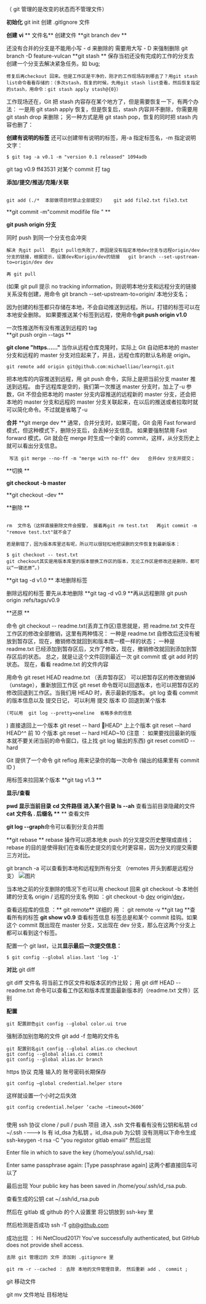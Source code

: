 （ git 管理的是改变的状态而不管理文件）

**初始化**
git init
创建 .gitIgnore 文件

**创建**
**vi** ** 文件名** 创建文件
**git branch dev **

还没有合并的分支是不能用小写 - d 来删除的 需要用大写 - D 来强制删除
git branch -D feature-vulcan
**git stash ** 保存当初还没有完成的工作的分支去 创建一个分支去解决紧急任务。如 bug;

```
修复后再checkout 回来。但是工作区是干净的，刚才的工作现场存到哪去了？用git stash list命令看看存储的：（多次stash，恢复的时候，先用git stash list查看，然后恢复指定的stash，用命令：git stash apply stash@{0}）
```

工作现场还在，Git 把 stash 内容存在某个地方了，但是需要恢复一下，有两个办法：
一是用 git stash apply 恢复，但是恢复后，stash 内容并不删除，你需要用 git stash drop 来删除；
另一种方式是用 git stash pop，恢复的同时把 stash 内容也删了：

**创建有说明的标签**
还可以创建带有说明的标签，用-a 指定标签名，-m 指定说明文字：

```
$ git tag -a v0.1 -m "version 0.1 released" 1094adb
```

git tag v0.9 ff43531 对某个 commit 打 tag

**添加/提交/推送/克隆/关联**

```

git add (./*  本部做项目时禁止全部提交)    git add file2.txt file3.txt
```

**git commit -m"commit modifile file " **

**git push origin 分支**

同时 push 到同一个分支也会冲突

```
解决 先git pull  若git pull也失败了，原因是没有指定本地dev分支与远程origin/dev分支的链接，根据提示，设置dev和origin/dev的链接   git branch --set-upstream-to=origin/dev dev

再 git pull
```

(如果 git pull 提示 no tracking information，则说明本地分支和远程分支的链接关系没有创建，用命令 git branch --set-upstream-to=origin/<branch-name> 本地分支名；

因为创建的标签都只存储在本地，不会自动推送到远程。所以，打错的标签可以在本地安全删除。
如果要推送某个标签到远程，使用命令**git push origin v1.0**

一次性推送所有没有推送到远程的 tag  
**git push orgin --tags **

**git clone "https......"**
当你从远程仓库克隆时，实际上 Git 自动把本地的 master 分支和远程的 master 分支对应起来了，并且，远程仓库的默认名称是 origin。

```
git remote add origin git@github.com:michaelliao/learngit.git
```

把本地库的内容推送到远程，用 git push 命令，实际上是把当前分支 master 推送到远程。
由于远程库是空的，我们第一次推送 master 分支时，加上了-u 参数，Git 不但会把本地的 master 分支内容推送的远程新的 master 分支，还会把本地的 master 分支和远程的 master 分支关联起来，在以后的推送或者拉取时就可以简化命令。不过就是省略了-u

**合并**
**git merge dev **
通常，合并分支时，如果可能，Git 会用 Fast forward 模式，但这种模式下，删除分支后，会丢掉分支信息。
如果要强制禁用 Fast forward 模式，Git 就会在 merge 时生成一个新的 commit，这样，从分支历史上就可以看出分支信息。

```
 写法 git merge --no-ff -m "merge with no-ff" dev   合并dev 分支并提交；
```

**切换 **

**git checkout -b master**

**git checkout -dev **

**删除 **

```

rm  文件名（这样直接删除文件会报警， 接着再git rm test.txt   再git commit -m "remove test.txt"就不会了

若是删错了，因为版本库里还有呢，所以可以很轻松地把误删的文件恢复到最新版本：

$ git checkout -- test.txt
git checkout其实是用版本库里的版本替换工作区的版本，无论工作区是修改还是删除，都可以“一键还原”。)

```

**git tag -d v1.0 ** 本地删除标签

删除远程的标签
要先从本地删除 **git tag -d v0.9 **再从远程删除 git push origin :refs/tags/v0.9

**还原 **

命令 git checkout -- readme.txt(丢弃工作区)意思就是，把 readme.txt 文件在工作区的修改全部撤销，这里有两种情况：
一种是 readme.txt 自修改后还没有被放到暂存区，现在，撤销修改就回到和版本库一模一样的状态；
一种是 readme.txt 已经添加到暂存区后，又作了修改，现在，撤销修改就回到添加到暂存区后的状态。
总之，就是让这个文件回到最近一次 git commit 或 git add 时的状态。
现在，看看 readme.txt 的文件内容

用命令 git reset HEAD readme.txt （丢弃暂存区） 可以把暂存区的修改撤销掉（unstage），重新放回工作区
git reset 命令既可以回退版本，也可以把暂存区的修改回退到工作区。当我们用 HEAD 时，表示最新的版本。
git log 查看 commit 的版本信息以及 提交日记， 可以利用 提交 版本 ID 回退到某个版本

```
(可以用  git log --pretty=oneline  省略多余的信息
```

)
直接退回上一个版本 git reset -- hard HEAD^ 上上个版本 git reset --hard HEAD^^
前 10 个版本 git reset -- hard HEAD~10
(注意 ： 如果要找回最新的版本就不要关闭当前的命令窗口，往上找 git log 输出的东西)
git reset comitID --hard

Git 提供了一个命令 git reflog 用来记录你的每一次命令 (输出的结果里有 commit ID )

用标签来拉回某个版本
**git tag v1.3 **

**显示/查看**

**pwd 显示当前目录**
**cd 文件路径 进入某个目录**
**ls --ah** 查看当前目录隐藏的文件
**cat 文件名 . 后缀名 \*\*** \*\* 查看文件

**git log --graph**命令可以看到分支合并图

**git rebase **
rebase 操作可以把本地未 push 的分叉提交历史整理成直线；
rebase 的目的是使得我们在查看历史提交的变化时更容易，因为分叉的提交需要三方对比。

git branch -a 可以查看到本地和远程到所有分支 （remotes 开头到都是远程分支）
![图片](https://images-cdn.shimo.im/4uRxAqAVLX8NwxZ7/QQ20180926_161429_2x.png!thumbnail)

当本地之前的分支删除的情况下也可以用 checkout 回来 git checkout -b 本地创建的分支名 origin / 远程的分支名
例如 ：git checkout -b [dev](https://www.baidu.com/s?wd=dev&tn=44039180_cpr&fenlei=mv6quAkxTZn0IZRqIHckPjm4nH00T1YLmWm1nW9hn1I-m1R3nWDd0ZwV5Hcvrjm3rH6sPfKWUMw85HfYnjn4nH6sgvPsT6KdThsqpZwYTjCEQLGCpyw9Uz4Bmy-bIi4WUvYETgN-TLwGUv3EnWmYnjTkPHfkn1n4nHckPWfd) origin/[dev](https://www.baidu.com/s?wd=dev&tn=44039180_cpr&fenlei=mv6quAkxTZn0IZRqIHckPjm4nH00T1YLmWm1nW9hn1I-m1R3nWDd0ZwV5Hcvrjm3rH6sPfKWUMw85HfYnjn4nH6sgvPsT6KdThsqpZwYTjCEQLGCpyw9Uz4Bmy-bIi4WUvYETgN-TLwGUv3EnWmYnjTkPHfkn1n4nHckPWfd)，

查看远程库的信息 ：** git remote** 详细的 用 ： git remote -v
**git tag **查看所有的标签
**git show v0.9** 查看标签信息
标签总是和某个 commit 挂钩。如果这个 commit 既出现在 master 分支，又出现在 dev 分支，那么在这两个分支上都可以看到这个标签。

配置一个 git last，让其**显示最后一次提交信息：**

```
$ git config --global alias.last 'log -1'
```

**对比**
git diff

git diff 文件名 将当前工作区文件和版本区的作比较；
用 git diff HEAD -- readme.txt 命令可以查看工作区和版本库里面最新版本的（readme.txt 文件）区别

**配置**

```
git 配置颜色git config --global color.ui true
```

强制添加别忽略的文件
git add -f 忽略的文件名

```
git 配置别名git config --global alias.co checkout
git config --global alias.ci commit
git config --global alias.br branch

```

https 协议 克隆 输入的 账号密码长期保存

```
git config –global credential.helper store
```

这样就设置一个小时之后失效

```
git config credential.helper ‘cache –timeout=3600’


```

使用 ssh 协议 clone / pull / push 项目
进入 .ssh 文件看看有没有公钥和私钥
cd ~/.ssh ----> ls
有 id_dsa 为私钥 。id_dsa.pub 为公钥
没有测用以下命令生成
ssh-keygen -t rsa -C "you registor gitlab emaiil"
然后出现

Enter file in which to save the key (/home/you/.ssh/id_rsa):

Enter same passphrase again: [Type passphrase again]
这两个都直接回车可以了

最后出现
Your public key has been saved in /home/you/.ssh/id_rsa.pub.

查看生成的公钥
cat ~/.ssh/id_rsa.pub

然后在 gitlab 或 github 的个人设置里 将公钥放到 ssh-key 里

然后检测是否成功
ssh -T git@github.com

成功出现 ： Hi NetCloud2017! You've successfully authenticated, but GitHub does not provide shell access.

```
去除 git 管理过的 文件 添加到 .gitignore 里

git rm -r --cached ： 去除 本地的文件管理目录， 然后重新 add 、 commit ;

```

git 移动文件

git mv 文件地址 目标地址

